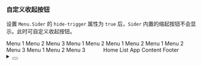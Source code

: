 ### 自定义收起按钮

设置 `Menu.Sider` 的 `hide-trigger` 属性为 `true` 后，`Sider` 内置的缩起按钮不会显示。此时可自定义收起按钮。

<div class="cell-demo vp-raw">
  <yc-layout class="layout-demo">
    <yc-layout-sider
      hide-trigger
      collapsible
      :collapsed="collapsed">
      <div class="logo" />
      <yc-menu
        :defaultOpenKeys="['1']"
        :defaultSelectedKeys="'0_3'"
        :style="{ width: '100%' }"
        @menuItemClick="onClickMenuItem">
        <yc-menu-item
          path="0_1"
          disabled>
          <template #icon>
            <IconHome />
          </template>
          Menu 1
        </yc-menu-item>
        <yc-menu-item path="0_2">
          <template #icon>
            <IconCalendar />
          </template>
          Menu 2
        </yc-menu-item>
        <yc-menu-item path="0_3">
          <template #icon>
            <IconCalendar />
          </template>
          Menu 3
        </yc-menu-item>
        <yc-sub-menu path="1">
           <template #icon>
              <IconCalendar />
            </template>
          <template #title>
            <span>Navigation 1</span>
          </template>
          <yc-menu-item path="1_1">Menu 1</yc-menu-item>
          <yc-menu-item path="1_2">Menu 2</yc-menu-item>
          <yc-sub-menu
            path="2"
            title="Navigation 2">
            <yc-menu-item path="2_1">Menu 1</yc-menu-item>
            <yc-menu-item path="2_2">Menu 2</yc-menu-item>
          </yc-sub-menu>
          <yc-sub-menu
            path="3"
            title="Navigation 3">
            <yc-menu-item path="3_1">Menu 1</yc-menu-item>
            <yc-menu-item path="3_2">Menu 2</yc-menu-item>
            <yc-menu-item path="3_3">Menu 3</yc-menu-item>
          </yc-sub-menu>
        </yc-sub-menu>
        <yc-sub-menu path="4">
           <template #icon>
              <IconCalendar />
            </template>
          <template #title>
            <span>Navigation 4</span>
          </template>
          <yc-menu-item path="4_1">Menu 1</yc-menu-item>
          <yc-menu-item path="4_2">Menu 2</yc-menu-item>
          <yc-menu-item path="4_3">Menu 3</yc-menu-item>
        </yc-sub-menu>
      </yc-menu>
    </yc-layout-sider>
    <yc-layout>
      <yc-layout-header style="padding-left: 20px;">
        <yc-button
          shape="round"
          @click="onCollapse">
          <IconCaretRight v-if="collapsed" />
          <IconCaretLeft v-else />
        </yc-button>
      </yc-layout-header>
      <yc-layout style="padding: 0 24px;">
        <yc-breadcrumb :style="{ margin: '16px 0' }">
          <yc-breadcrumb-item>Home</yc-breadcrumb-item>
          <yc-breadcrumb-item>List</yc-breadcrumb-item>
          <yc-breadcrumb-item>App</yc-breadcrumb-item>
        </yc-breadcrumb>
        <yc-layout-content>Content</yc-layout-content>
        <yc-layout-footer>Footer</yc-layout-footer>
      </yc-layout>
    </yc-layout>
  </yc-layout>
</div>

<script setup>
import { defineComponent, ref } from 'vue';
import { Message } from 'yc-design-vue';
const collapsed = ref(false);
const onCollapse = () => {
  collapsed.value = !collapsed.value;
};
const onClickMenuItem = (key) => {
  Message.info({ content: `You select ${key}`, showIcon: true });
};
</script>

<style scoped>
.layout-demo {
  height: 500px;
  background: var(--color-fill-2);
  border: 1px solid var(--vp-color-border);
}
.layout-demo :deep(.yc-layout-sider) .logo {
  height: 32px;
  margin: 12px 8px;
  background: rgba(255, 255, 255, 0.2);
}
.layout-demo :deep(.yc-layout-sider-light) .logo {
  background: var(--color-fill-2);
}
.layout-demo :deep(.yc-layout-header) {
  height: 64px;
  line-height: 64px;
  background: var(--color-bg-3);
}
.layout-demo :deep(.yc-layout-footer) {
  height: 48px;
  color: var(--color-text-2);
  font-weight: 400;
  font-size: 14px;
  line-height: 48px;
}
.layout-demo :deep(.yc-layout-content) {
  color: var(--color-text-2);
  font-weight: 400;
  font-size: 14px;
  background: var(--color-bg-3);
}
.layout-demo :deep(.yc-layout-footer),
.layout-demo :deep(.yc-layout-content) {
  display: flex;
  flex-direction: column;
  justify-content: center;
  color: var(--color-white);
  font-size: 16px;
  font-stretch: condensed;
  text-align: center;
}
</style>

<details>
<summary>
 <button class="code-btn"  >
    <icon-code />
 </button>
</summary>

```vue
<template>
  <yc-layout class="layout-demo">
    <yc-layout-sider
      hide-trigger
      collapsible
      :collapsed="collapsed">
      <div class="logo" />
      <yc-menu
        :defaultOpenKeys="['1']"
        :defaultSelectedKeys="'0_3'"
        :style="{ width: '100%' }"
        @menuItemClick="onClickMenuItem">
        <yc-menu-item
          path="0_1"
          disabled>
          <template #icon>
            <IconHome />
          </template>
          Menu 1
        </yc-menu-item>
        <yc-menu-item path="0_2">
          <template #icon>
            <IconCalendar />
          </template>
          Menu 2
        </yc-menu-item>
        <yc-menu-item path="0_3">
          <template #icon>
            <IconCalendar />
          </template>
          Menu 3
        </yc-menu-item>
        <yc-sub-menu path="1">
          <template #icon>
            <IconCalendar />
          </template>
          <template #title>
            <span>Navigation 1</span>
          </template>
          <yc-menu-item path="1_1">Menu 1</yc-menu-item>
          <yc-menu-item path="1_2">Menu 2</yc-menu-item>
          <yc-sub-menu
            path="2"
            title="Navigation 2">
            <yc-menu-item path="2_1">Menu 1</yc-menu-item>
            <yc-menu-item path="2_2">Menu 2</yc-menu-item>
          </yc-sub-menu>
          <yc-sub-menu
            path="3"
            title="Navigation 3">
            <yc-menu-item path="3_1">Menu 1</yc-menu-item>
            <yc-menu-item path="3_2">Menu 2</yc-menu-item>
            <yc-menu-item path="3_3">Menu 3</yc-menu-item>
          </yc-sub-menu>
        </yc-sub-menu>
        <yc-sub-menu path="4">
          <template #icon>
            <IconCalendar />
          </template>
          <template #title>
            <span>Navigation 4</span>
          </template>
          <yc-menu-item path="4_1">Menu 1</yc-menu-item>
          <yc-menu-item path="4_2">Menu 2</yc-menu-item>
          <yc-menu-item path="4_3">Menu 3</yc-menu-item>
        </yc-sub-menu>
      </yc-menu>
    </yc-layout-sider>
    <yc-layout>
      <yc-layout-header style="padding-left: 20px;">
        <yc-button
          shape="round"
          @click="onCollapse">
          <IconCaretRight v-if="collapsed" />
          <IconCaretLeft v-else />
        </yc-button>
      </yc-layout-header>
      <yc-layout style="padding: 0 24px;">
        <yc-breadcrumb :style="{ margin: '16px 0' }">
          <yc-breadcrumb-item>Home</yc-breadcrumb-item>
          <yc-breadcrumb-item>List</yc-breadcrumb-item>
          <yc-breadcrumb-item>App</yc-breadcrumb-item>
        </yc-breadcrumb>
        <yc-layout-content>Content</yc-layout-content>
        <yc-layout-footer>Footer</yc-layout-footer>
      </yc-layout>
    </yc-layout>
  </yc-layout>
</template>

<script setup>
import { defineComponent, ref } from 'vue';
import { Message } from 'yc-design-vue';
const collapsed = ref(false);
const onCollapse = () => {
  collapsed.value = !collapsed.value;
};
const onClickMenuItem = (key) => {
  Message.info({ content: `You select ${key}`, showIcon: true });
};
</script>

<style scoped>
.layout-demo {
  height: 500px;
  background: var(--color-fill-2);
  border: 1px solid var(--vp-color-border);
}
.layout-demo :deep(.yc-layout-sider) .logo {
  height: 32px;
  margin: 12px 8px;
  background: rgba(255, 255, 255, 0.2);
}
.layout-demo :deep(.yc-layout-sider-light) .logo {
  background: var(--color-fill-2);
}
.layout-demo :deep(.yc-layout-header) {
  height: 64px;
  line-height: 64px;
  background: var(--color-bg-3);
}
.layout-demo :deep(.yc-layout-footer) {
  height: 48px;
  color: var(--color-text-2);
  font-weight: 400;
  font-size: 14px;
  line-height: 48px;
}
.layout-demo :deep(.yc-layout-content) {
  color: var(--color-text-2);
  font-weight: 400;
  font-size: 14px;
  background: var(--color-bg-3);
}
.layout-demo :deep(.yc-layout-footer),
.layout-demo :deep(.yc-layout-content) {
  display: flex;
  flex-direction: column;
  justify-content: center;
  color: var(--color-white);
  font-size: 16px;
  font-stretch: condensed;
  text-align: center;
}
</style>
```

</details>
